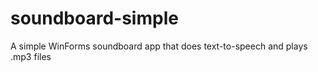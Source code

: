 # soundboard-simple

A simple WinForms soundboard app that does text-to-speech and plays .mp3 files
